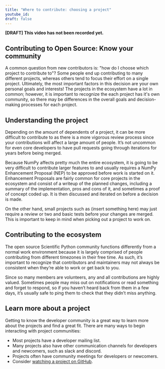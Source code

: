 ```yaml
---
title: "Where to contribute: choosing a project"
youtube_id:
draft: false
---
```


**[DRAFT] This video has not been recorded yet.**

## Contributing to Open Source: Know your community

A common question from new contributors is: "how do I choose which project to
contribute to"?
Some people end up contributing to many different projects, whereas others
tend to focus their effort on a single project.
Ultimately, the most important factors in this decision are your own personal
goals and interests!
The projects in the ecosystem have a lot in common; however, it is important to
recognize the each project has it's own community, so there may be differences
in the overall goals and decision-making processes for each project.

## Understanding the project

Depending on the amount of dependents of a project, it can be more difficult to contribute to as there is a more vigorous review process since your contributions will affect a large amount of people.
It’s not uncommon for even core developers to have pull requests going through iterations for years before being merged.

Because NumPy affects pretty much the entire ecosystem, it is going to be very difficult to contribute larger features to and usually requires a NumPy Enhancement Proposal (NEP) to be approved before work is started on it.
Enhancement Proposals are fairly common for core projects in the ecosystem and consist of a writeup of the planned changes, including a summary of the implementation, pros and cons of it, and sometimes a proof of concept coded up.
It is then discussed and iterated on before a decision is made.

On the other hand, small projects such as (insert something here) may just require a review or two and basic tests before your changes are merged.
This is important to keep in mind when picking out a project to work on.

## Contributing to the ecosystem

The open source Scientific Python community functions differently from a normal work environment because it is largely comprised of people contributing from different timezones in their free time.
As such, it’s important to recognize that contributors and maintainers may not always be consistent when they’re able to work or get back to you.

Since so many members are volunteers, any and all contributions are highly valued.
Sometimes people may miss out on notifications or read something and forget to respond, so if you haven’t heard back from them in a few days, it’s usually safe to ping them to check that they didn’t miss anything.

## Learn more about a project

Getting to know the developer community is a great way to learn more about the
projects and find a great fit.
There are many ways to begin interacting with project communities:
 - Most projects have a developer mailing list.
 - Many projects also have other communication channels for developers and
   newcomers, such as slack and discord.
 - Projects often have community meetings for developers or newcomers.
 - Consider [watching a project on GitHub][gh-watching].

[gh-watching]: https://docs.github.com/en/account-and-profile/managing-subscriptions-and-notifications-on-github/managing-subscriptions-for-activity-on-github/viewing-your-subscriptions
